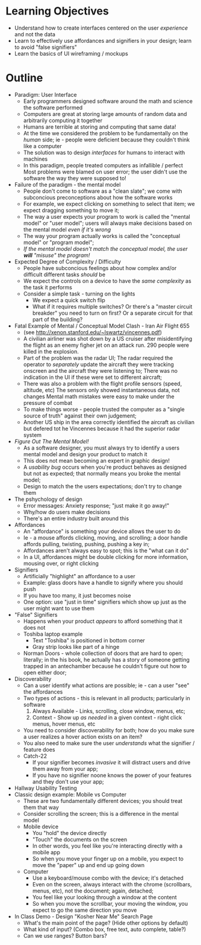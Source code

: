 **Learning Objectives**
=======================
- Understand how to create interfaces centered on the user _experience_ and not the data
- Learn to effectively use affordances and signifiers in your design; learn to avoid "false signifiers"
- Learn the basics of UI wireframing / mockups

**Outline**
===========
- Paradigm: User Interface
  - Early programmers designed software around the math and science the software performed
  - Computers are great at storing large amounts of random data and arbitrarily computing it together
  - Humans are terrible at storing and computing that same data!
  - At the time we considered the problem to be fundamentally on the _human_ side; ie - people were deficient because they couldn't think like a computer
  - The solution was to design _interfaces_ for humans to interact with machines
  - In this paradigm, people treated computers as infallible / perfect
  Most problems were blamed on user error; the user didn't use the software the way they were supposed to!
- Failure of the paradigm - the mental model
  - People don't come to software as a "clean slate"; we come with subconcious preconceptions about how the software works
  - For example, we expect clicking on something to select that item; we expect dragging something to move it;
  - The way a user expects your program to work is called the "mental model" or "user model"; users will always make decisions based on the mental model _even if it's wrong_
  - The way your program actually works is called the "conceptual model" or "program model";
  - _If the mental model doesn't match the conceptual model, the user **will** "misuse" the program!_
- Expected Degree of Complexity / Difficulty
  - People have subconcious feelings about how complex and/or difficult different tasks _should_ be
  - We expect the controls on a device to have the _same complexity_ as the task it performs
  - Consider a simple task - turning on the lights
    - We expect a quick switch flip
    - What if it requires multiple switches?  Or there's a "master circuit breakder" you need to turn on first?  Or a separate circuit for that part of the building?
- Fatal Example of Mental / Conceptual Model Clash - Iran Air Flight 655
  - (see http://xenon.stanford.edu/~lswartz/vincennes.pdf)
  - A civilian airliner was shot down by a US cruiser after misidentifying the flight as an enemy figher jet on an attack run.  290 people were killed in the explosion.
  - Part of the problem was the radar UI;
  The radar required the operator to _separately_ update the aircraft they were tracking onscreen and the aircraft they were listening to;
  There was no indication in the UI if these were set to different aircraft;
  - There was also a problem with the flight profile sensors (speed, altitude, etc)
  The sensors only showed instantaneous data, not changes
  Mental math mistakes were easy to make under the pressure of combat
  - To make things worse - people trusted the computer as a "single source of truth" against their own judgement;
  - Another US ship in the area correctly identified the aircraft as civilian but defered tot he Vincennes because it had the superior radar system
- _Figure Out The Mental Model!_
  - As a software designer, you must always try to identify a users mental model and design your product to match it
  - This does not mean becoming an expert in graphic design!
  - A _usability bug_ occurs when you're product behaves as designed but not as expected; that normally means you broke the mental model;
  - Design to match the the users expectations; don't try to change them
- The pshychology of design
  - Error messages: Anxiety response; "just make it go away!"
  - Why/how do users make decisions
  - There's an entire industry built around this
- Affordances
  - An "affordance" is something your device allows the user to do
  - Ie - a mouse affords clicking, moving, and scrolling; a door handle affords pulling, twisting, pushing, pushing a key in;
  - Affordances aren't always easy to spot; this is the "what can it do"
  - In a UI, affordances might be double clicking for more information, mousing over, or right clicking
- Signifiers
  - Artificially "highlight" an affordance to a user
  - Example: glass doors have a handle to signify where you should push
  - If you have too many, it just becomes noise
  - One option: use "just in time" signifiers which show up just as the user might want to use them
- "False" Signifiers
  - Happens when your product _appears_ to afford something that it does not
  - Toshiba laptop example
    - Text "Toshiba" is positioned in bottom corner
    - Gray strip looks like part of a hinge
  - Norman Doors - whole collection of doors that are hard to open; literally; in the his book, he actually has a story of someone getting trapped in an antechamber because he couldn't figure out how to open either door;
- Discoverability
  - Can a user identify what actions are possible; ie - can a user "see" the affordances
  - Two types of actions - this is relevant in all products; particularly in software
    1. Always Available - Links, scrolling, close window, menus, etc;
    2. Context - Show up _as needed_ in a given context - right click menus, hover menus, etc
  - You need to consider discoverability for both; how do you make sure a user realizes a hover action exists on an item?
  - You also need to make sure the user _understands_ what the signifier / feature does
  - Catch-22
    - If your signifier becomes _invasive_ it will distract users and drive them away from your app;
    - If you have no signifier noone knows the power of your features and they don't use your app;
- Hallway Usability Testing
- Classic design example: Mobile vs Computer
  - These are two fundamentally different devices; you should treat them that way
  - Consider scrolling the screen; this is a difference in the mental model
  - Mobile device
    - You "hold" the device directly
    - "Touch" the documents on the screen
    - In other words, you feel like you're interacting directly with a mobile app
    - So when you move your finger up on a mobile, you expect to move the "paper" up and end up going down
  - Computer
    - Use a keyboard/mouse combo with the device; it's detached
    - Even on the screen, always interact with the chrome (scrollbars, menus, etc), not the document; again, detached;
    - You feel like your looking through a window at the content
    - So when you move the scrollbar, your moving the window, you expect to go the same direction you move
- In Class Demo - Design "Kosher Near Me" Search Page
  - What's the main point of the page?  (Hide other options by default)
  - What kind of input?  (Combo box, free text, auto complete, table?)
  - Can we use ranges?  Button bars?